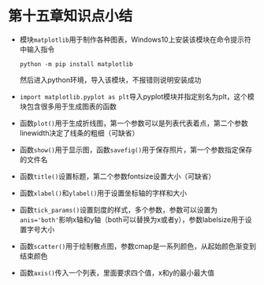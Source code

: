 # 第十五章知识点小结

- 模块`matplotlib`用于制作各种图表，Windows10上安装该模块在命令提示符中输入指令

  ```
  python -m pip install matplotlib
  ```

  然后进入python环境，导入该模块，不报错则说明安装成功

- `import matplotlib.pyplot as plt`导入pyplot模块并指定别名为plt，这个模块包含很多用于生成图表的函数

- 函数`plot()`用于生成折线图，第一个参数可以是列表代表着点，第二个参数linewidth决定了线条的粗细（可缺省）

- 函数`show()`用于显示图，函数`savefig()`用于保存照片，第一个参数指定保存的文件名

- 函数`title()`设置标题，第二个参数fontsize设置大小（可缺省）

- 函数`xlabel()`和`ylabel()`用于设置坐标轴的字样和大小

- 函数`tick_params()`设置刻度的样式，多个参数，参数可以设置为`anis='both'`影响x轴和y轴（both可以替换为x或者y），参数labelsize用于设置字号大小

- 函数`scatter()`用于绘制散点图，参数cmap是一系列颜色，从起始颜色渐变到结束颜色

- 函数`axis()`传入一个列表，里面要求四个值，x和y的最小最大值


